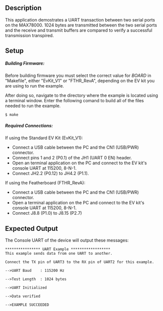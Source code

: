 ## Description

This application demostrates a UART transaction between two serial ports on the MAX78000. 1024 bytes are transmitted between the two serial ports and the receive and transmit buffers are compared to verify a successful transmission transpired.

## Setup

##### Building Firmware:
Before building firmware you must select the correct value for _BOARD_  in "Makefile", either "EvKit\_V1" or "FTHR\_RevA", depending on the EV kit you are using to run the example.

After doing so, navigate to the directory where the example is located using a terminal window. Enter the following comand to build all of the files needed to run the example.

```
$ make
```

##### Required Connections:

If using the Standard EV Kit (EvKit_V1):
-   Connect a USB cable between the PC and the CN1 (USB/PWR) connector.
-   Connect pins 1 and 2 (P0.1) of the JH1 (UART 0 EN) header.
-   Open an terminal application on the PC and connect to the EV kit's console UART at 115200, 8-N-1.
-   Connect JH2.2 (P0.12) to JH4.2 (P1.1).

If using the Featherboard (FTHR_RevA):
-   Connect a USB cable between the PC and the CN1 (USB/PWR) connector.
-   Open a terminal application on the PC and connect to the EV kit's console UART at 115200, 8-N-1.
-	Connect J8.8 (P1.0) to J8.15 (P2.7)

## Expected Output

The Console UART of the device will output these messages:

```
**************** UART Example ******************
This example sends data from one UART to another.

Connect the TX pin of UART3 to the RX pin of UART2 for this example.

-->UART Baud    : 115200 Hz

-->Test Length  : 1024 bytes

-->UART Initialized

-->Data verified

-->EXAMPLE SUCCEEDED
```

